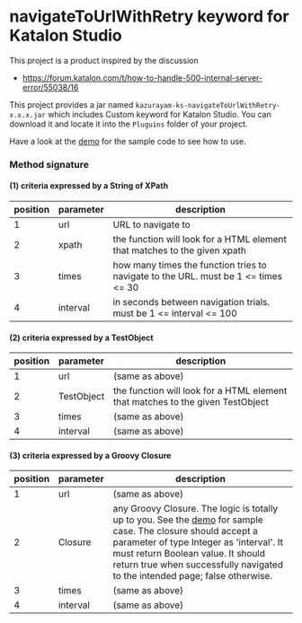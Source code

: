 navigateToUrlWithRetry keyword for Katalon Studio
=====

This project is a product inspired by the discussion

- https://forum.katalon.com/t/how-to-handle-500-internal-server-error/55038/16

This project provides a jar named `kazurayam-ks-navigateToUrlWithRetry-x.x.x.jar` 
which includes Custom keyword for Katalon Studio. You can download it and
locate it into the `Pluguins` folder of your project.

Have a look at the [demo](Scripts/main/demo/Script1621949055858.groovy) for the sample code to see how to use.

### Method signature

#### (1) criteria expressed by a String of XPath

| position | parameter | description |
| -------- | --------- | ------------|
| 1 | url | URL to navigate to |
| 2 | xpath | the function will look for a HTML element that matches to the given xpath |
| 3 | times | how many times the function tries to navigate to the URL. must be 1 <= times <= 30 |
| 4 | interval | in seconds between navigation trials. must be 1 <= interval <= 100 |

#### (2) criteria expressed by a TestObject

| position | parameter | description |
| -------- | --------- | ------------|
| 1 | url | (same as above) |
| 2 | TestObject | the function will look for a HTML element that matches to the given TestObject |
| 3 | times | (same as above) |
| 4 | interval | (same as above) |

#### (3) criteria expressed by a Groovy Closure

| position | parameter | description |
| -------- | --------- | ------------|
| 1 | url | (same as above) |
| 2 | Closure | any Groovy Closure. The logic is totally up to you. See the [demo](Scripts/main/demo/Script1621949055858.groovy) for sample case. The closure should accept a parameter of type Integer as 'interval'. It must return Boolean value. It should return true when successfully navigated to the intended page; false otherwise. |
| 3 | times | (same as above) |
| 4 | interval | (same as above) |

